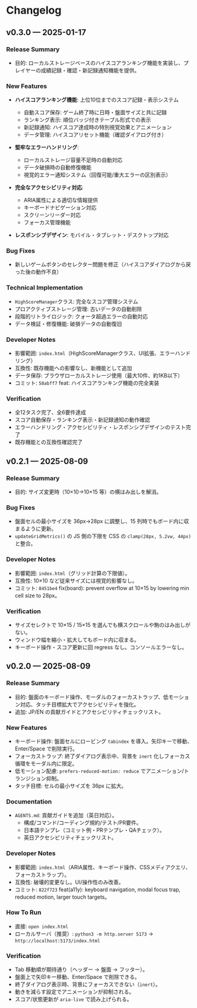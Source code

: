 # Changelog

## v0.3.0 — 2025-01-17

### Release Summary
- 目的: ローカルストレージベースのハイスコアランキング機能を実装し、プレイヤーの成績記録・確認・新記録通知機能を提供。

### New Features
- **ハイスコアランキング機能**: 上位10位までのスコア記録・表示システム
  - 自動スコア保存: ゲーム終了時に日時・盤面サイズと共に記録
  - ランキング表示: 順位バッジ付きテーブル形式での表示
  - 新記録通知: ハイスコア達成時の特別視覚効果とアニメーション
  - データ管理: ハイスコアリセット機能（確認ダイアログ付き）

- **堅牢なエラーハンドリング**:
  - ローカルストレージ容量不足時の自動対応
  - データ破損時の自動修復機能
  - 視覚的エラー通知システム（回復可能/重大エラーの区別表示）

- **完全なアクセシビリティ対応**:
  - ARIA属性による適切な情報提供
  - キーボードナビゲーション対応
  - スクリーンリーダー対応
  - フォーカス管理機能

- **レスポンシブデザイン**: モバイル・タブレット・デスクトップ対応

### Bug Fixes
- 新しいゲームボタンのセレクター問題を修正（ハイスコアダイアログから戻った後の動作不良）

### Technical Implementation
- `HighScoreManager`クラス: 完全なスコア管理システム
- プロアクティブストレージ管理: 古いデータの自動削除
- 段階的リトライロジック: クォータ超過エラーの自動対応
- データ検証・修復機能: 破損データの自動復旧

### Developer Notes
- 影響範囲: `index.html`（HighScoreManagerクラス、UI拡張、エラーハンドリング）
- 互換性: 既存機能への影響なし、新機能として追加
- データ保存: ブラウザローカルストレージ使用（最大10件、約1KB以下）
- コミット: `58abff7` feat: ハイスコアランキング機能の完全実装

### Verification
- 全12タスク完了、全6要件達成
- スコア自動保存・ランキング表示・新記録通知の動作確認
- エラーハンドリング・アクセシビリティ・レスポンシブデザインのテスト完了
- 既存機能との互換性確認完了

## v0.2.1 — 2025-08-09

### Release Summary
- 目的: サイズ変更時（10×10→10×15 等）の横はみ出しを解消。

### Bug Fixes
- 盤面セルの最小サイズを 36px→28px に調整し、15 列時でもボード内に収まるように更新。
- `updateGridMetrics()` の JS 側の下限を CSS の `clamp(28px, 5.2vw, 44px)` と整合。

### Developer Notes
- 影響範囲: `index.html`（グリッド計算の下限値）。
- 互換性: 10×10 など従来サイズには視覚的影響なし。
- コミット: `8451be4` fix(board): prevent overflow at 10×15 by lowering min cell size to 28px。

### Verification
- サイズセレクトで 10×15 / 15×15 を選んでも横スクロールや駒のはみ出しがない。
- ウィンドウ幅を縮小・拡大してもボード内に収まる。
- キーボード操作・スコア更新に回 regress なし。コンソールエラーなし。

## v0.2.0 — 2025-08-09

### Release Summary
- 目的: 盤面のキーボード操作、モーダルのフォーカストラップ、低モーション対応、タッチ目標拡大でアクセシビリティを強化。
- 追加: JP/EN の貢献ガイドとアクセシビリティチェックリスト。

### New Features
- キーボード操作: 盤面セルにロービング `tabindex` を導入。矢印キーで移動、Enter/Space で削除実行。
- フォーカストラップ: 終了ダイアログ表示中、背景を `inert` 化しフォーカス循環をモーダル内に限定。
- 低モーション配慮: `prefers-reduced-motion: reduce` でアニメーション/トランジション抑制。
- タッチ目標: セルの最小サイズを 36px に拡大。

### Documentation
- `AGENTS.md`: 貢献ガイドを追加（英日対応）。
  - 構成/コマンド/コーディング規約/テスト/PR要件。
  - 日本語テンプレ（コミット例・PRテンプレ・QAチェック）。
  - 英日アクセシビリティチェックリスト。

### Developer Notes
- 影響範囲: `index.html`（ARIA属性、キーボード操作、CSSメディアクエリ、フォーカストラップ）。
- 互換性: 破壊的変更なし。UI/操作性のみ改善。
- コミット: `822f723` feat(a11y): keyboard navigation, modal focus trap, reduced motion, larger touch targets。

### How To Run
- 直接: `open index.html`
- ローカルサーバ（推奨）: `python3 -m http.server 5173` → `http://localhost:5173/index.html`

### Verification
- Tab 移動順が期待通り（ヘッダー → 盤面 → フッター）。
- 盤面上で矢印キー移動、Enter/Space で削除できる。
- 終了ダイアログ表示時、背景にフォーカスできない（`inert`）。
- 動きを減らす設定でアニメーションが抑制される。
- スコア/状態更新が `aria-live` で読み上げられる。
